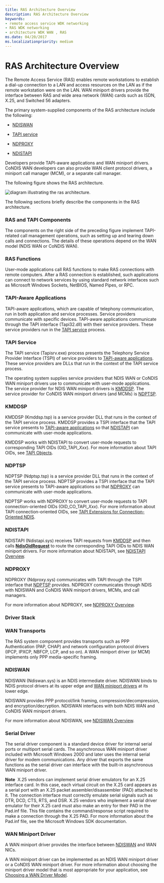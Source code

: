 ```yaml
---
title: RAS Architecture Overview
description: RAS Architecture Overview
keywords:
- remote access service WDK networking
- RAS WDK networking
- architecture WDK WAN , RAS
ms.date: 04/20/2017
ms.localizationpriority: medium
---
```


# RAS Architecture Overview





The Remote Access Service (RAS) enables remote workstations to establish a dial-up connection to a LAN and access resources on the LAN as if the remote workstation were on the LAN. WAN miniport drivers provide the interface between RAS and wide area network (WAN) cards such as ISDN, X.25, and Switched 56 adapters.

The primary system-supplied components of the RAS architecture include the following:

-   [NDISWAN](#ddk-ndiswan-ng)

-   [TAPI service](#ddk-tapi-service-ng)

-   [NDPROXY](#ddk-ndproxy-ng)

-   [NDISTAPI](#ddk-ndistapi-ng)

Developers provide TAPI-aware applications and WAN miniport drivers. CoNDIS WAN developers can also provide WAN client protocol drivers, a miniport call manager (MCM), or a separate call manager.

The following figure shows the RAS architecture.

![diagram illustrating the ras architecture.](images/condsras.png)

The following sections briefly describe the components in the RAS architecture.

### RAS and TAPI Components

The components on the right side of the preceding figure implement TAPI-related call management operations, such as setting up and tearing down calls and connections. The details of these operations depend on the WAN model (NDIS WAN or CoNDIS WAN).

### <a href="" id="ddk-ras-functions-ng"></a>RAS Functions

User-mode applications call RAS functions to make RAS connections with remote computers. After a RAS connection is established, such applications can connect to network services by using standard network interfaces such as Microsoft Windows Sockets, NetBIOS, Named Pipes, or RPC.

### <a href="" id="ddk-tapi-aware-applications-ng"></a>TAPI-Aware Applications

TAPI-aware applications, which are capable of telephony communication, run in both application and service processes. Service providers communicate with specific devices. TAPI-aware applications communicate through the TAPI interface (Tapi32.dll) with their service providers. These service providers run in the [TAPI service](#ddk-tapi-service-ng) process.

### <a href="" id="ddk-tapi-service-ng"></a>TAPI Service

The TAPI service (Tapisrv.exe) process presents the Telephony Service Provider Interface (TSPI) of service providers to [TAPI-aware applications](#ddk-tapi-aware-applications-ng). These service providers are DLLs that run in the context of the TAPI service process.

The operating system supplies service providers that NDIS WAN or CoNDIS WAN miniport drivers use to communicate with user-mode applications. The service provider for NDIS WAN miniport drivers is [KMDDSP](#ddk-kmddsp-ng). The service provider for CoNDIS WAN miniport drivers (and MCMs) is [NDPTSP](#ddk-ndptsp-ng).

### <a href="" id="ddk-kmddsp-ng"></a>KMDDSP

KMDDSP (Kmddsp.tsp) is a service provider DLL that runs in the context of the TAPI service process. KMDDSP provides a TSPI interface that the TAPI service presents to [TAPI-aware applications](#ddk-tapi-aware-applications-ng) so that [NDISTAPI](#ddk-ndistapi-ng) can communicate with user-mode applications.

KMDDSP works with NDISTAPI to convert user-mode requests to corresponding TAPI OIDs (OID\_TAPI\_*Xxx*). For more information about TAPI OIDs, see [TAPI Objects](/previous-versions/windows/hardware/network/ff564235(v=vs.85)).

### <a href="" id="ddk-ndptsp-ng"></a>NDPTSP

NDPTSP (Ndptsp.tsp) is a service provider DLL that runs in the context of the TAPI service process. NDPTSP provides a TSPI interface that the TAPI service presents to TAPI-aware applications so that [NDPROXY](#ddk-ndproxy-ng) can communicate with user-mode applications.

NDPTSP works with NDPROXY to convert user-mode requests to TAPI connection-oriented OIDs (OID\_CO\_TAPI\_*Xxx*). For more information about TAPI connection-oriented OIDs, see [TAPI Extensions for Connection-Oriented NDIS](./tapi-extension-oids-for-connection-oriented-ndis.md).

### <a href="" id="ddk-ndistapi-ng"></a>NDISTAPI

NDISTAPI (Ndistapi.sys) receives TAPI requests from [KMDDSP](#ddk-kmddsp-ng) and then calls [**NdisOidRequest**](/windows-hardware/drivers/ddi/ndis/nf-ndis-ndisoidrequest) to route the corresponding TAPI OIDs to NDIS WAN miniport drivers. For more information about NDISTAPI, see [NDISTAPI Overview](ndistapi-overview.md).

### <a href="" id="ddk-ndproxy-ng"></a>NDPROXY

NDPROXY (Ndproxy.sys) communicates with TAPI through the TSPI interface that [NDPTSP](#ddk-ndptsp-ng) provides. NDPROXY communicates through NDIS with NDISWAN and CoNDIS WAN miniport drivers, MCMs, and call managers.

For more information about NDPROXY, see [NDPROXY Overview](ndproxy-overview.md).

### Driver Stack

### <a href="" id="ddk-wan-transports-ng"></a>WAN Transports

The RAS system component provides transports such as PPP Authentication (PAP, CHAP) and network configuration protocol drivers (IPCP, IPXCP, NBFCP, LCP, and so on). A WAN miniport driver (or MCM) implements only PPP media-specific framing.

### <a href="" id="ddk-ndiswan-ng"></a>NDISWAN

NDISWAN (Ndiswan.sys) is an NDIS intermediate driver. NDISWAN binds to NDIS protocol drivers at its upper edge and [WAN miniport drivers](wan-miniport-drivers.md) at its lower edge.

NDISWAN provides PPP protocol/link framing, compression/decompression, and encryption/decryption. NDISWAN interfaces with both NDIS WAN and CoNDIS WAN miniport drivers.

For more information about NDISWAN, see [NDISWAN Overview](ndiswan-overview.md).

### <a href="" id="ddk-serial-driver-ng"></a>Serial Driver

The serial driver component is a standard device driver for internal serial ports or multiport serial cards. The asynchronous WAN miniport driver included with Microsoft Windows 2000 and later uses the internal serial driver for modem communications. Any driver that exports the same functions as the serial driver can interface with the built-in asynchronous WAN miniport driver.

**Note**  X.25 vendors can implement serial driver emulators for an X.25 interface card. In this case, each virtual circuit on the X.25 card appears as a serial port with an X.25 packet assembler/disassembler (PAD) attached to it. The connection interface must correctly emulate serial signals such as DTR, DCD, CTS, RTS, and DSR.
X.25 vendors who implement a serial driver emulator for their X.25 card must also make an entry for their PAD in the Pad.inf file. This file contains the command/response script required to make a connection through the X.25 PAD. For more information about the Pad.inf file, see the Microsoft Windows SDK documentation.

 

### WAN Miniport Driver

A WAN miniport driver provides the interface between [NDISWAN](#ddk-ndiswan-ng) and WAN NICs.

A WAN miniport driver can be implemented as an NDIS WAN miniport driver or a CoNDIS WAN miniport driver. For more information about choosing the miniport driver model that is most appropriate for your application, see [Choosing a WAN Driver Model](choosing-a-wan-driver-model.md).

 

